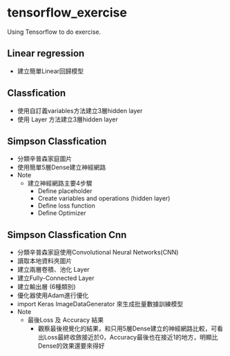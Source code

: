 # tensorflow_exercise
Using Tensorflow to do exercise.

## Linear regression
* 建立簡單Linear回歸模型

## Classfication
* 使用自訂義variables方法建立3層hidden layer
* 使用 Layer 方法建立3層hidden layer

## Simpson Classfication
* 分類辛普森家庭圖片
* 使用簡單5層Dense建立神經網路
* Note
  * 建立神經網路主要4步驟
    * Define placeholder
    * Create variables and operations (hidden layer)
    * Define loss function
    * Define Optimizer

## Simpson Classfication Cnn
* 分類辛普森家庭使用Convolutional Neural Networks(CNN)
* 讀取本地資料夾圖片
* 建立兩層卷積、池化 Layer
* 建立Fully-Connected Layer
* 建立輸出層 (6種類別)
* 優化器使用Adam進行優化
* import Keras ImageDataGenerator 來生成批量數據訓練模型
* Note
  * 最後Loss 及 Accuracy 結果
    * 觀察最後視覺化的結果，和只用5層Dense建立的神經網路比較，可看出Loss最終收斂接近於0，Accuracy最後也在接近1的地方，明顯比Dense的效果還要來得好
